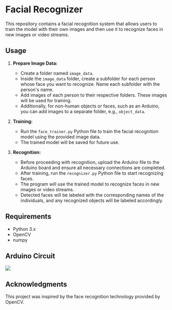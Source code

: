 # Facial Recognizer

This repository contains a facial recognition system that allows users to train the model with their own images and then use it to recognize faces in new images or video streams.

## Usage

1. **Prepare Image Data:**
   - Create a folder named `image_data`.
   - Inside the `image_data` folder, create a subfolder for each person whose face you want to recognize. Name each subfolder with the person's name.
   - Add images of each person to their respective folders. These images will be used for training.
   - Additionally, for non-human objects or faces, such as an Arduino, you can add images to a separate folder, e.g., `object_data`.

2. **Training:**
   - Run the `face_trainer.py` Python file to train the facial recognition model using the provided image data.
   - The trained model will be saved for future use.

3. **Recognition:**
   - Before proceeding with recognition, upload the Arduino file to the Arduino board and ensure all necessary connections are completed.
   - After training, run the `recognizer.py` Python file to start recognizing faces.
   - The program will use the trained model to recognize faces in new images or video streams.
   - Detected faces will be labeled with the corresponding names of the individuals, and any recognized objects will be labeled accordingly.

## Requirements

- Python 3.x
- OpenCV
- numpy


## Arduino Circuit

<img src="https://github.com/HK-Gupta/Face-Recogniser/assets/116277672/f35035a1-108f-4274-ac84-92d658186ee6">


## Acknowledgments

This project was inspired by the face recognition technology provided by OpenCV.

